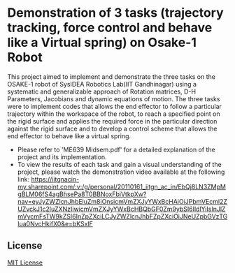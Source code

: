 # Demonstration of 3 tasks (trajectory tracking, force control and behave like a Virtual spring) on Osake-1 Robot
This project aimed to implement and demonstrate the three tasks on the OSAKE-1 robot of SysIDEA Robotics Lab(IIT Gandhinagar) using a systematic and generalizable approach of Rotation matrices, D-H Parameters, Jacobians and dynamic equations of motion. The three tasks were to implement codes that allows the end effector to follow a particular trajectory within the workspace of the robot, to reach a specified point on the rigid surface and applies the required force in the particular direction against the rigid surface and to develop a control scheme that allows the end effector to behave like a virtual spring.
- Please refer to 'ME639 Midsem.pdf' for a detailed explanation of the project and its implementation.
- To view the results of each task and gain a visual understanding of the project, please watch the demonstration video available at the following link: https://iitgnacin-my.sharepoint.com/:v:/g/personal/20110161_iitgn_ac_in/EbQj8LN3ZMpMgBLM06fS4agBhsePa8T0BBNoxFbiVtkpXw?nav=eyJyZWZlcnJhbEluZm8iOnsicmVmZXJyYWxBcHAiOiJPbmVEcml2ZUZvckJ1c2luZXNzIiwicmVmZXJyYWxBcHBQbGF0Zm9ybSI6IldlYiIsInJlZmVycmFsTW9kZSI6InZpZXciLCJyZWZlcnJhbFZpZXciOiJNeUZpbGVzTGlua0NvcHkifX0&e=bKSxlF

## License
[MIT License](LICENSE)
